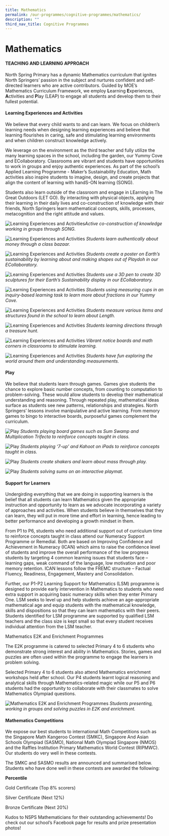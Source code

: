 ```yaml
---
title: Mathematics
permalink: /our-programmes/cognitive-programmes/mathematics/
description: ""
third_nav_title: Cognitive Programmes
---
```

Mathematics
===========

#### TEACHING AND LEARNING APPROACH

North Spring Primary has a dynamic Mathematics curriculum that ignites North Springers’ passion in the subject and nurtures confident and self-directed learners who are active contributors. Guided by MOE’s Mathematics Curriculum Framework, we employ **L**earning **E**xperiences, **A**ctivities and **P**lay (LEAP) to engage all students and develop them to their fullest potential.   

#### Learning Experiences and Activities

We believe that every child wants to and can learn. We focus on children’s learning needs when designing learning experiences and believe that learning flourishes in caring, safe and stimulating learning environments and when children construct knowledge actively. 

We leverage on the environment as the third teacher and fully utilize the many learning spaces in the school, including the garden, our Yummy Cove and ECollaboratory. Classrooms are vibrant and students have opportunities to work in groups and enjoy authentic experiences. As part of the school’s Applied Learning Programme - Maker’s Sustainability Education, Math activities also inspire students to imagine, design, and create projects that align the content of learning with handS-ON learning (SONG).

Students also learn outside of the classroom and engage in LEarning in The Great Outdoors (LET GO). By interacting with physical objects, applying their learning in their daily lives and co-construction of knowledge with their friends, North Springers learn mathematical concepts, skills, processes, metacognition and the right attitude and values.

![Learning Experiences and Activities](/images/Learning%20Experiences%20and%20Activities_1.png)*Active co-construction of knowledge working in groups through SONG.*

![Learning Experiences and Activities](/images/Learning%20Experiences%20and%20Activities_2.png) *Students learn authentically about money through a class bazaar.*

![Learning Experiences and Activities](/images/Learning%20Experiences%20and%20Activities_3.png) *Students create a poster on Earth’s sustainability by learning about and making shapes out of Playdoh in our ECollaboratory.*

![Learning Experiences and Activities](/images/Learning%20Experiences%20and%20Activities_4.png) *Students use a 3D pen to create 3D sculptures for their Earth’s Sustainability display in our ECollaboratory.*

![Learning Experiences and Activities](/images/Learning%20Experiences%20and%20Activities_5.png) *Students using measuring cups in an inquiry-based learning task to learn more about fractions in our Yummy Cove.*

![Learning Experiences and Activities](/images/Learning%20Experiences%20and%20Activities_6.png) *Students measure various items and structures found in the school to learn about Length.*

![Learning Experiences and Activities](/images/Learning%20Experiences%20and%20Activities_7.png) *Students learning directions through a treasure hunt.*

![Learning Experiences and Activities](/images/Learning%20Experiences%20and%20Activities_8.png) *Vibrant notice boards and math corners in classrooms to stimulate learning.*

![Learning Experiences and Activities](/images/MA025.png) *Students have fun exploring the world around them and understanding measurements.*

#### Play

We believe that students learn through games. Games give students the chance to explore basic number concepts, from counting to computation to problem-solving. These would allow students to develop their mathematical understanding and reasoning. Through repeated play, mathematical ideas surface as students see new patterns, relationships and strategies. North Springers’ lessons involve manipulative and active learning. From memory games to bingo to interactive boards, purposeful games complement the curriculum.

![Play ](/images/Play%201.png) *Students playing board games such as Sum Swamp and Multiplication Trifecta to reinforce concepts taught in class.*

![Play ](/images/Play%202.png) *Students playing ‘7-up’ and Kahoot on iPads to reinforce concepts taught in class.*

![Play ](/images/Play%203.png) *Students create shakers and learn about mass through play.*

![Play ](/images/Play%204.png) *Students solving sums on an interactive playmat.*

#### Support for Learners

Undergirding everything that we are doing in supporting learners is the belief that all students can learn Mathematics given the appropriate instruction and opportunity to learn as we advocate incorporating a variety of approaches and activities. When students believe in themselves that they can learn, they will put in more time and effort in learning, hence leading to better performance and developing a growth mindset in them.

From P1 to P6, students who need additional support out of curriculum time to reinforce concepts taught in class attend our Numeracy Support Programme or Remedial. Both are based on Improving Confidence and Achievement in Numeracy (ICAN) which aims to raise the confidence level of students and improve the overall performance of the low progress students by targeting 4 common learning issues that students face – learning gaps, weak command of the language, low motivation and poor memory retention. ICAN lessons follow the FREMC structure – Factual Fluency, Readiness, Engagement, Mastery and Consolidation.

Further, our P1-P2 Learning Support for Mathematics (LSM) programme is designed to provide early intervention in Mathematics to students who need extra support in acquiring basic numeracy skills when they enter Primary One. LSM seeks to level up and help students achieve an age-appropriate mathematical age and equip students with the mathematical knowledge, skills and dispositions so that they can learn mathematics with their peers. Students identified for LSM programme are supported by qualified LSM teachers and the class size is kept small so that every student receives individual attention from the LSM teacher.

Mathematics E2K and Enrichment Programmes

The E2K programme is catered to selected Primary 4 to 6 students who demonstrate strong interest and ability in Mathematics. Stories, games and puzzles are often used within the programme to engage the learners in problem solving.

Selected Primary 4 to 6 students also attend Mathematics enrichment workshops held after school. Our P4 students learnt logical reasoning and analytical skills through Mathematics-related magic while our P5 and P6 students had the opportunity to collaborate with their classmates to solve Mathematics Olympiad questions.

![Mathematics E2K and Enrichment Programmes](/images/Mathematics%20E2K_1.png) *Students presenting, working in groups and solving puzzles in E2K and enrichment.*

#### Mathematics Competitions

We expose our best students to international Math Competitions such as the Singapore Math Kangeroo Contest (SMKC), Singapore And Asian Schools Olympiad (SASMO), National Math Olympiad Singapore (NMOS) and the Raffles Institution Primary Mathematics World Contest (RIPMWC). Our students do very well in these contests.

The SMKC and SASMO results are announced and summarised below. Students who have done well in these contests are awarded the following:

**Percentile**

Gold Certificate (Top 8% scorers)

Silver Certificate (Next 12%)

Bronze Certificate (Next 20%)

Kudos to NSPS Mathematicians for their outstanding achievements! Do check out our school’s Facebook page for results and prize presentation photos!
